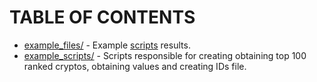 # TABLE OF CONTENTS

* [example_files/](example_files/) - Example [scripts](example_scripts/) results.
* [example_scripts/](example_scripts/) - Scripts responsible for creating obtaining top 100 ranked cryptos, obtaining values and creating IDs file.
